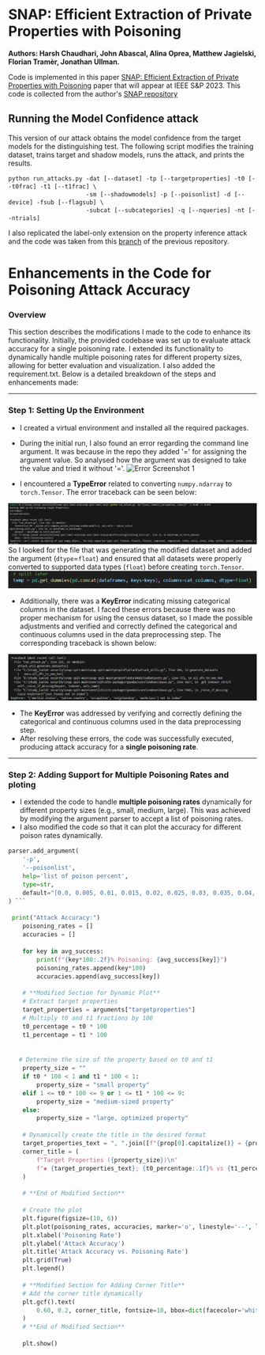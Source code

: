 
# SNAP: Efficient Extraction of Private Properties with Poisoning
**Authors: Harsh Chaudhari, John Abascal, Alina Oprea, Matthew Jagielski, Florian Tramèr, Jonathan Ullman.**

Code is implemented in this paper [SNAP: Efficient Extraction of Private Properties with Poisoning](https://arxiv.org/pdf/2208.12348.pdf) paper that will appear at IEEE S&P 2023.
This code is collected from the author's [SNAP repository](https://github.com/johnmath/snap-sp23/tree/main)

## Running the Model Confidence attack
This version of our attack obtains the model confidence from the target models for the distinguishing test. 
The following script modifies the training dataset, trains target and shadow models, runs the attack, and prints the results.
```shell
python run_attacks.py -dat [--dataset] -tp [--targetproperties] -t0 [--t0frac] -t1 [--t1frac] \
                      -sm [--shadowmodels] -p [--poisonlist] -d [--device] -fsub [--flagsub] \
                      -subcat [--subcategories] -q [--nqueries] -nt [--ntrials]

```
I also replicated the label-only extension on the property inference attack and the code was taken from this [branch](https://github.com/johnmath/snap-sp23/tree/label-only) of the previous repository. 
# Enhancements in the Code for Poisoning Attack Accuracy

### Overview
This section describes the modifications I made to the code to enhance its functionality. Initially, the provided codebase was set up to evaluate attack accuracy for a single poisoning rate. I extended its functionality to dynamically handle multiple poisoning rates for different property sizes, allowing for better evaluation and visualization. I also added the requirement.txt. Below is a detailed breakdown of the steps and enhancements made:

---

### Step 1: Setting Up the Environment
- I created a virtual environment and installed all the required packages.
- During the initial run, I also found an error regarding the command line argument. It was because in the repo they added '=' for assigning the argument value. So analysed how the argument was designed to take the value and tried it without '='.
![Error Screenshot 1](./Errors-solution/error.png)
   
- I encountered a **TypeError** related to converting `numpy.ndarray` to `torch.Tensor`. The error traceback can be seen below:

![Error Screenshot 2](./Errors-solution/error-1.png)
So I looked for the file that was generating the modified dataset and added the argument (`dtype`=`float`) and ensured that all datasets were properly converted to supported data types (`float`) before creating `torch.Tensor`.
![Solution Screenshot 2](./Errors-solution/solution-1.png)

- Additionally, there was a **KeyError** indicating missing categorical columns in the dataset. I faced these errors because there was no proper mechanism for using the census dataset, so I made the possible adjustments  and verified and correctly defined the categorical and continuous columns used in the data preprocessing step. The corresponding traceback is shown below:

![Error Screenshot 3](./Errors-solution/error-2.png)
- The **KeyError** was addressed by verifying and correctly defining the categorical and continuous columns used in the data preprocessing step.
- After resolving these errors, the code was successfully executed, producing attack accuracy for a **single poisoning rate**.

---

### Step 2: Adding Support for Multiple Poisoning Rates and ploting
- I extended the code to handle **multiple poisoning rates** dynamically for different property sizes (e.g., small, medium, large). This was achieved by modifying the argument parser to accept a list of poisoning rates.
- I also modified the code so that it can plot the accuracy for different poison rates dynamically.
  
```python
parser.add_argument(
    '-p',
    '--poisonlist',
    help='list of poison percent',
    type=str,
    default="[0.0, 0.005, 0.01, 0.015, 0.02, 0.025, 0.03, 0.035, 0.04, 0.045, 0.05]"
) ```

 print("Attack Accuracy:")
    poisoning_rates = []
    accuracies = []

    for key in avg_success:
        print(f"{key*100:.2f}% Poisoning: {avg_success[key]}")
        poisoning_rates.append(key*100)
        accuracies.append(avg_success[key])
    
    # **Modified Section for Dynamic Plot**
    # Extract target properties
    target_properties = arguments["targetproperties"]
    # Multiply t0 and t1 fractions by 100
    t0_percentage = t0 * 100
    t1_percentage = t1 * 100
    

   # Determine the size of the property based on t0 and t1
    property_size = ""
    if t0 * 100 < 1 and t1 * 100 < 1:
        property_size = "small property"
    elif 1 <= t0 * 100 <= 9 or 1 <= t1 * 100 <= 9:
        property_size = "medium-sized property"
    else:
        property_size = "large, optimized property"

    # Dynamically create the title in the desired format
    target_properties_text = ", ".join([f"{prop[0].capitalize()} = {prop[1]}" for prop in target_properties])
    corner_title = (
        f"Target Properties ({property_size})\n"
        f"✱ {target_properties_text}; {t0_percentage:.1f}% vs {t1_percentage:.1f}%"
    )

    # **End of Modified Section**

    # Create the plot
    plt.figure(figsize=(10, 6))
    plt.plot(poisoning_rates, accuracies, marker='o', linestyle='--', label='Attack Accuracy')
    plt.xlabel('Poisoning Rate')
    plt.ylabel('Attack Accuracy')
    plt.title('Attack Accuracy vs. Poisoning Rate')
    plt.grid(True)
    plt.legend()

    # **Modified Section for Adding Corner Title**
    # Add the corner title dynamically
    plt.gcf().text(
        0.60, 0.2, corner_title, fontsize=10, bbox=dict(facecolor='white', alpha=0.8)
    )
    # **End of Modified Section**

    plt.show()
    
    
